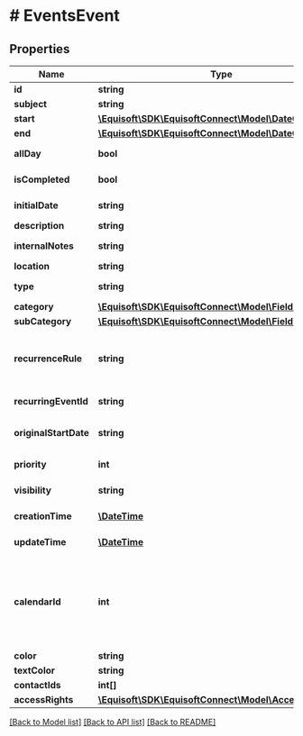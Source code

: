 # # EventsEvent

## Properties

Name | Type | Description | Notes
------------ | ------------- | ------------- | -------------
**id** | **string** | Unique numerical identifier. |
**subject** | **string** | Subject/Title of the Event. |
**start** | [**\Equisoft\SDK\EquisoftConnect\Model\DateOrDateTime**](DateOrDateTime.md) |  |
**end** | [**\Equisoft\SDK\EquisoftConnect\Model\DateOrDateTime**](DateOrDateTime.md) |  |
**allDay** | **bool** | Indicate if the event is an all-day event or a timed event. |
**isCompleted** | **bool** | Is the event part of a completed/done calendar. |
**initialDate** | **string** | Date the Event was initially scheduled. As defined by full-date - RFC3339 | [optional]
**description** | **string** | Public description of the Event. | [optional]
**internalNotes** | **string** | Internal notes on the Event. Not synced on remote sources. | [optional]
**location** | **string** | Location of the event in free-text form. | [optional]
**type** | **string** | Event type (CALL, LETTER, MEETING, VACATION, FILE, NOTE) |
**category** | [**\Equisoft\SDK\EquisoftConnect\Model\FieldValue**](FieldValue.md) |  | [optional]
**subCategory** | [**\Equisoft\SDK\EquisoftConnect\Model\FieldValue**](FieldValue.md) |  | [optional]
**recurrenceRule** | **string** | The recurrence rule for this event. The recurrence is a string conform to RFC 5545 (see RRULE http://tools.ietf.org/html/rfc5545#section-3.8.5.3). | [optional]
**recurringEventId** | **string** | For an instance of recurring event, ID of the master event. | [optional]
**originalStartDate** | **string** | For an instance of recurring event, original start date of the event according to the recurrence rule. | [optional]
**priority** | **int** | Importance/Priority of an event or task. 5 is the most important. | [optional]
**visibility** | **string** | Confidentiality level of the Event (private or not). [NORMAL, PRIVATE] | [optional]
**creationTime** | [**\DateTime**](\DateTime.md) | Creation time. As defined by date-time - RFC3339 | [optional]
**updateTime** | [**\DateTime**](\DateTime.md) | Date time of last modification. As defined by date-time - RFC3339 | [optional]
**calendarId** | **int** | ID of the calendar owning this Event. If owned by many users, calendarId will be - The primary ( or completed depending on state) calendar ID of the connected user if the user is the he is one of the owners. - Any primary ( or completed depending on state) completed calendar ID of one of the owners. |
**color** | **string** | hex color of this event background | [optional]
**textColor** | **string** | hex text color of this event | [optional]
**contactIds** | **int[]** | IDs of the contacts linked to this Event | [optional]
**accessRights** | [**\Equisoft\SDK\EquisoftConnect\Model\AccessRights**](AccessRights.md) |  |

[[Back to Model list]](../../README.md#models) [[Back to API list]](../../README.md#endpoints) [[Back to README]](../../README.md)
